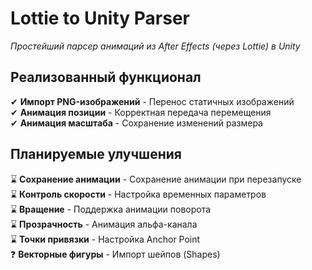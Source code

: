 # Lottie to Unity Parser  
*Простейший парсер анимаций из After Effects (через Lottie) в Unity*

## Реализованный функционал  
✔ **Импорт PNG-изображений** - Перенос статичных изображений  
✔ **Анимация позиции** - Корректная передача перемещения  
✔ **Анимация масштаба** - Сохранение изменений размера  

## Планируемые улучшения  
⌛ **Сохранение анимации** - Сохранение анимации при перезапуске  
⌛ **Контроль скорости** - Настройка временных параметров  
⌛ **Вращение** - Поддержка анимации поворота  
⌛ **Прозрачность** - Анимация альфа-канала  
⌛ **Точки привязки** - Настройка Anchor Point  
❓️ **Векторные фигуры** - Импорт шейпов (Shapes)
